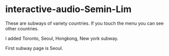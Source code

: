 # interactive-audio-Semin-Lim

These are subways of variety countries. If you touch the menu you can see other countries. 

I added Toronto, Seoul, Hongkong, New york subway. 

First subway page is Seoul. 
